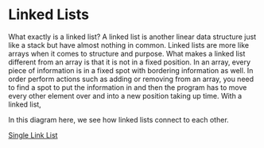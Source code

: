 # Linked Lists

What exactly is a linked list? A linked list is another linear data structure just like a stack but have almost nothing in common. Linked lists are more like arrays when it comes to structure and purpose. What makes a linked list different from an array is that it is not in a fixed position. In an array, every piece of information is in a fixed spot with bordering information as well. In order perform actions such as adding or removing from an array, you need to find a spot to put the information in and then the program has to move every other element over and into a new position taking up time. With a linked list,

In this diagram here, we see how linked lists connect to each other.

[Single Link List](/Pictures/singlelinklist.png)


